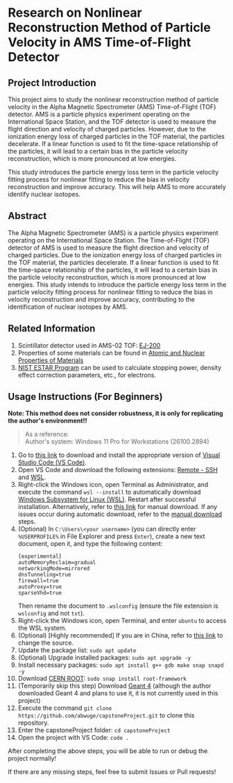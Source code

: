 # Research on Nonlinear Reconstruction Method of Particle Velocity in AMS Time-of-Flight Detector

## Project Introduction

This project aims to study the nonlinear reconstruction method of particle velocity in the Alpha Magnetic Spectrometer (AMS) Time-of-Flight (TOF) detector. AMS is a particle physics experiment operating on the International Space Station, and the TOF detector is used to measure the flight direction and velocity of charged particles. However, due to the ionization energy loss of charged particles in the TOF material, the particles decelerate. If a linear function is used to fit the time-space relationship of the particles, it will lead to a certain bias in the particle velocity reconstruction, which is more pronounced at low energies.

This study introduces the particle energy loss term in the particle velocity fitting process for nonlinear fitting to reduce the bias in velocity reconstruction and improve accuracy. This will help AMS to more accurately identify nuclear isotopes.

## Abstract

The Alpha Magnetic Spectrometer (AMS) is a particle physics experiment operating on the International Space Station. The Time-of-Flight (TOF) detector of AMS is used to measure the flight direction and velocity of charged particles. Due to the ionization energy loss of charged particles in the TOF material, the particles decelerate. If a linear function is used to fit the time-space relationship of the particles, it will lead to a certain bias in the particle velocity reconstruction, which is more pronounced at low energies. This study intends to introduce the particle energy loss term in the particle velocity fitting process for nonlinear fitting to reduce the bias in velocity reconstruction and improve accuracy, contributing to the identification of nuclear isotopes by AMS.

## Related Information
1. Scintillator detector used in AMS-02 TOF: [EJ-200](https://eljentechnology.com/products/plastic-scintillators/ej-200-ej-204-ej-208-ej-212)
2. Properties of some materials can be found in [Atomic and Nuclear Properties of Materials](https://pdg.lbl.gov/2024/AtomicNuclearProperties)
3. [NIST ESTAR Program](https://physics.nist.gov/PhysRefData/Star/Text/ESTAR.html) can be used to calculate stopping power, density effect correction parameters, etc., for electrons.

## Usage Instructions (For Beginners)
**Note: This method does not consider robustness, it is only for replicating the author's environment!!**

> As a reference:  
> Author's system: Windows 11 Pro for Workstations (26100.2894)

1. Go to [this link](https://code.visualstudio.com/Download) to download and install the appropriate version of [Visual Studio Code (VS Code)](https://code.visualstudio.com/).
2. Open VS Code and download the following extensions: [Remote - SSH](https://marketplace.visualstudio.com/items?itemName=ms-vscode-remote.remote-ssh) and [WSL](https://marketplace.visualstudio.com/items?itemName=ms-vscode-remote.remote-wsl).
3. Right-click the Windows icon, open Terminal as Administrator, and execute the command `wsl --install` to automatically download [Windows Subsystem for Linux (WSL)](https://learn.microsoft.com/en-us/windows/wsl/). Restart after successful installation. Alternatively, refer to [this link](https://learn.microsoft.com/en-us/windows/wsl/install-manual) for manual download. If any issues occur during automatic download, refer to the [manual download](https://learn.microsoft.com/en-us/windows/wsl/install-manual) steps.
4. (Optional) In `C:\Users\<your username>` (you can directly enter `%USERPROFILE%` in File Explorer and press `Enter`), create a new text document, open it, and type the following content:
   ```
   [experimental]
   autoMemoryReclaim=gradual
   networkingMode=mirrored
   dnsTunneling=true
   firewall=true
   autoProxy=true
   sparseVhd=true
   ```
   Then rename the document to `.wslconfig` (ensure the file extension is `wslconfig` and not `txt`).
5. Right-click the Windows icon, open Terminal, and enter `ubuntu` to access the WSL system.
6. (Optional) [Highly recommended] If you are in China, refer to [this link](https://mirrors.tuna.tsinghua.edu.cn/help/ubuntu/) to change the source.
7. Update the package list: `sudo apt update`
8. (Optional) Upgrade installed packages: `sudo apt upgrade -y`
9. Install necessary packages: `sudo apt install g++ gdb make snap snapd -y`
10. Download [CERN ROOT](https://root.cern.ch/): `sudo snap install root-framework`
11. (Temporarily skip this step) Download [Geant 4](https://geant4.web.cern.ch/) (although the author downloaded Geant 4 and plans to use it, it is not currently used in this project)
12. Execute the command `git clone https://github.com/abwuge/capstoneProject.git` to clone this repository.
13. Enter the capstoneProject folder: `cd capstoneProject`
14. Open the project with VS Code: `code .`

After completing the above steps, you will be able to run or debug the project normally!

If there are any missing steps, feel free to submit Issues or Pull requests!